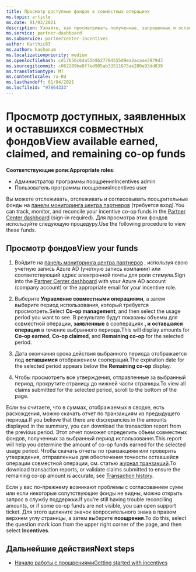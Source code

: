 ```yaml
---
title: Просмотр доступных фондов в совместных операциях
ms.topic: article
ms.date: 01/03/2021
description: Узнайте, как просматривать полученные, запрошенные и оставшиеся сопутствующие фонды, просматривать сроки действия и выверять несогласованные суммы.
ms.service: partner-dashboard
ms.subservice: partnercenter-incentives
author: Karthic83
ms.author: kashanum
ms.localizationpriority: medium
ms.openlocfilehash: cd17656c64a55b9b27784555d9ea2acaae3979d3
ms.sourcegitcommit: c062209be8f7ed905ab33511675ae280e93dd839
ms.translationtype: MT
ms.contentlocale: ru-RU
ms.lasthandoff: 01/04/2021
ms.locfileid: "97864333"
---
```

# <a name="view-available-earned-claimed-and-remaining-co-op-funds"></a><span data-ttu-id="d575a-103">Просмотр доступных, заявленных и оставшихся совместных фондов</span><span class="sxs-lookup"><span data-stu-id="d575a-103">View available earned, claimed, and remaining co-op funds</span></span>

<span data-ttu-id="d575a-104">**Соответствующие роли:**</span><span class="sxs-lookup"><span data-stu-id="d575a-104">**Appropriate roles:**</span></span>

- <span data-ttu-id="d575a-105">Администратор программы поощрения</span><span class="sxs-lookup"><span data-stu-id="d575a-105">Incentives admin</span></span>
- <span data-ttu-id="d575a-106">Пользователь программы поощрения</span><span class="sxs-lookup"><span data-stu-id="d575a-106">Incentives user</span></span>

<span data-ttu-id="d575a-107">Вы можете отслеживать, отслеживать и согласовывать поощрительные фонды на [панели мониторинга центра партнеров](https://partner.microsoft.com/dashboard/) (требуется вход).</span><span class="sxs-lookup"><span data-stu-id="d575a-107">You can track, monitor, and reconcile your incentive co-op funds in the [Partner Center dashboard](https://partner.microsoft.com/dashboard/) (sign-in required).</span></span> <span data-ttu-id="d575a-108">Для просмотра этих фондов используйте следующую процедуру.</span><span class="sxs-lookup"><span data-stu-id="d575a-108">Use the following procedure to view these funds.</span></span>

## <a name="view-your-funds"></a><span data-ttu-id="d575a-109">Просмотр фондов</span><span class="sxs-lookup"><span data-stu-id="d575a-109">View your funds</span></span>

1. <span data-ttu-id="d575a-110">Войдите на [панель мониторинга центра партнеров](https://partner.microsoft.com/dashboard/) , используя свою учетную запись Azure AD (учетную запись компании) или соответствующий адрес электронной почты для роли стимула.</span><span class="sxs-lookup"><span data-stu-id="d575a-110">Sign into the [Partner Center dashboard](https://partner.microsoft.com/dashboard/) with your Azure AD account (company account) or the appropriate email for your incentive role.</span></span>

2. <span data-ttu-id="d575a-111">Выберите **Управление совместными операциями**, а затем выберите период использования, который требуется просмотреть.</span><span class="sxs-lookup"><span data-stu-id="d575a-111">Select **Co-op management**, and then select the usage period you want to see.</span></span> <span data-ttu-id="d575a-112">В результате будут показаны объемы для совместной операции, **заявленные** в сооперациях **, и** **оставшаяся операция** в течение выбранного периода.</span><span class="sxs-lookup"><span data-stu-id="d575a-112">This will display amounts for **Co-op earned**, **Co-op claimed**, and **Remaining co-op** for the selected period.</span></span>

3. <span data-ttu-id="d575a-113">Дата окончания срока действия выбранного периода отображается под **оставшимся** отображением соопераций.</span><span class="sxs-lookup"><span data-stu-id="d575a-113">The expiration date for the selected period appears below the **Remaining co-op** display.</span></span>  

4. <span data-ttu-id="d575a-114">Чтобы просмотреть все утверждения, отправленные за выбранный период, прокрутите страницу до нижней части страницы.</span><span class="sxs-lookup"><span data-stu-id="d575a-114">To view all claims submitted for the selected period, scroll to the bottom of the page.</span></span>

<span data-ttu-id="d575a-115">Если вы считаете, что в суммах, отображаемых в сводке, есть расхождения, можно скачать отчет по транзакциям из предыдущего периода.</span><span class="sxs-lookup"><span data-stu-id="d575a-115">If you believe that there are discrepancies in the amounts displayed in the summary, you can download the transaction report from the previous period.</span></span> <span data-ttu-id="d575a-116">Этот отчет поможет определить объем совместных фондов, полученных за выбранный период использования.</span><span class="sxs-lookup"><span data-stu-id="d575a-116">This report will help you determine the amount of co-op funds earned for the selected usage period.</span></span> <span data-ttu-id="d575a-117">Чтобы скачать отчеты по транзакциям или проверить утверждения, отправленные для обеспечения точности оставшейся операции совместной операции, см. статью [журнал транзакций](/partner-center/payout-statement#transaction-history).</span><span class="sxs-lookup"><span data-stu-id="d575a-117">To download transaction reports, or validate claims submitted to ensure the remaining co-op amount is accurate, see [Transaction history](/partner-center/payout-statement#transaction-history).</span></span>

<span data-ttu-id="d575a-118">Если у вас по-прежнему возникают проблемы с согласованием сумм или если некоторые сопутствующие фонды не видны, можно открыть запрос в службу поддержки.</span><span class="sxs-lookup"><span data-stu-id="d575a-118">If you’re still having trouble reconciling amounts, or if some co-op funds are not visible, you can open support ticket.</span></span> <span data-ttu-id="d575a-119">Для этого щелкните значок вопросительного знака в правом верхнем углу страницы, а затем выберите **поощрения**.</span><span class="sxs-lookup"><span data-stu-id="d575a-119">To do this, select the question mark icon from the upper right corner of the page, and then select **Incentives**.</span></span>

## <a name="next-steps"></a><span data-ttu-id="d575a-120">Дальнейшие действия</span><span class="sxs-lookup"><span data-stu-id="d575a-120">Next steps</span></span>

- [<span data-ttu-id="d575a-121">Начало работы с поощрениями</span><span class="sxs-lookup"><span data-stu-id="d575a-121">Getting started with incentives</span></span>](incentives-get-started-intro.md)
